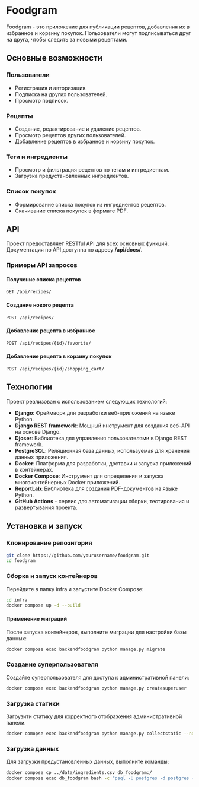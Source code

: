 # Foodgram

Foodgram - это приложение для публикации рецептов, добавления их в избранное и корзину покупок. Пользователи могут подписываться друг на друга, чтобы следить за новыми рецептами.

## Основные возможности
### Пользователи
- Регистрация и авторизация.
- Подписка на других пользователей.
- Просмотр подписок.

### Рецепты
- Создание, редактирование и удаление рецептов.
- Просмотр рецептов других пользователей.
- Добавление рецептов в избранное и корзину покупок.

### Теги и ингредиенты
- Просмотр и фильтрация рецептов по тегам и ингредиентам.
- Загрузка предустановленных ингредиентов.

### Список покупок
- Формирование списка покупок из ингредиентов рецептов.
- Скачивание списка покупок в формате PDF.

## API
Проект предоставляет RESTful API для всех основных функций. Документация по API доступна по адресу **/api/docs/**.

### Примеры API запросов
#### Получение списка рецептов

``` http
GET /api/recipes/
```

#### Создание нового рецепта

``` http
POST /api/recipes/
```

#### Добавление рецепта в избранное

``` http
POST /api/recipes/{id}/favorite/
```

#### Добавление рецепта в корзину покупок

``` http
POST /api/recipes/{id}/shopping_cart/
```

## Технологии
Проект реализован с использованием следующих технологий:
- **Django**: Фреймворк для разработки веб-приложений на языке Python.
- **Django REST framework**: Мощный инструмент для создания веб-API на основе Django.
- **Djoser**: Библиотека для управления пользователями в Django REST framework.
- **PostgreSQL**: Реляционная база данных, используемая для хранения данных приложения.
- **Docker**: Платформа для разработки, доставки и запуска приложений в контейнерах.
- **Docker Compose**: Инструмент для определения и запуска многоконтейнерных Docker приложений.
- **ReportLab**: Библиотека для создания PDF-документов на языке Python.
- **GitHub Actions** - сервис для автоматизации сборки, тестирования и развертывания проекта.

## Установка и запуск
### Клонирование репозитория

``` sh
git clone https://github.com/yourusername/foodgram.git
cd foodgram
```

### Сборка и запуск контейнеров

Перейдите в папку infra и запустите Docker Compose:

``` sh
cd infra
docker compose up -d --build
```

#### Применение миграций

После запуска контейнеров, выполните миграции для настройки базы данных:

``` sh
docker compose exec backendfoodgram python manage.py migrate
```

### Создание суперпользователя

Создайте суперпользователя для доступа к административной панели:

``` sh
docker compose exec backendfoodgram python manage.py createsuperuser
```

### Загрузка статики
Загрузити статику для корректного отображения административной панели.

``` sh
docker comopse exec backendfoodgram python manage.py collectstatic --no-input
```

### Загрузка данных
Для загрузки предустановленных данных, выполните команды:

``` sh
docker compose cp ../data/ingredients.csv db_foodgram:/
docker compose exec db_foodgram bash -c "psql -U postgres -d postgres -c \"COPY recipes_ingredient (name, measurement_unit) FROM '/ingredients.csv' DELIMITER ',' CSV;\""
```
